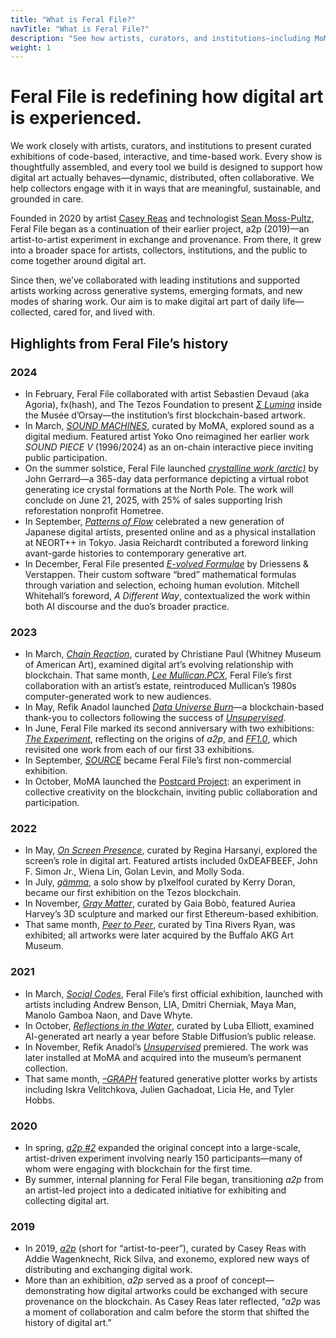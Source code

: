 ```yaml
---
title: "What is Feral File?"
navTitle: "What is Feral File?"
description: "See how artists, curators, and institutions—including MoMA and the Buffalo AKG—collaborate with Feral File to exhibit and collect digital art."
weight: 1
---
```


# Feral File is redefining how digital art is experienced.

We work closely with artists, curators, and institutions to present curated exhibitions of code-based, interactive, and time-based work. Every show is thoughtfully assembled, and every tool we build is designed to support how digital art actually behaves—dynamic, distributed, often collaborative. We help collectors engage with it in ways that are meaningful, sustainable, and grounded in care.

Founded in 2020 by artist [Casey Reas](https://reas.com/) and technologist [Sean Moss-Pultz](https://einstein-rosen.com), Feral File began as a continuation of their earlier project, a2p (2019)—an artist-to-artist experiment in exchange and provenance. From there, it grew into a broader space for artists, collectors, institutions, and the public to come together around digital art.

Since then, we’ve collaborated with leading institutions and supported artists working across generative systems, emerging formats, and new modes of sharing work. Our aim is to make digital art part of daily life—collected, cared for, and lived with.


## Highlights from Feral File’s history

### 2024

* In February, Feral File collaborated with artist Sebastien Devaud (aka Agoria), fx(hash), and The Tezos Foundation to present *[Σ Lumina](https://feralfile.com/research-and-development/le-code-dorsay)* inside the Musée d’Orsay—the institution’s first blockchain-based artwork.
* In March, *[SOUND MACHINES](https://feralfile.com/exhibitions/sound-machines-xz1)*, curated by MoMA, explored sound as a digital medium. Featured artist Yoko Ono reimagined her earlier work *SOUND PIECE V* (1996/2024) as an on-chain interactive piece inviting public participation.
* On the summer solstice, Feral File launched *[crystalline work (arctic)](https://feralfile.com/explore/exhibitions/crystalline-work-5ze)* by John Gerrard—a 365-day data performance depicting a virtual robot generating ice crystal formations at the North Pole. The work will conclude on June 21, 2025, with 25% of sales supporting Irish reforestation nonprofit Hometree.
* In September, *[Patterns of Flow](https://feralfile.com/explore/exhibitions/liu-renopatan-patterns-of-flow-nhk)* celebrated a new generation of Japanese digital artists, presented online and as a physical installation at NEORT++ in Tokyo. Jasia Reichardt contributed a foreword linking avant-garde histories to contemporary generative art.
* In December, Feral File presented *[E-volved Formulae](https://feralfile.com/explore/exhibitions/e-volved-formulae-8an)* by Driessens & Verstappen. Their custom software “bred” mathematical formulas through variation and selection, echoing human evolution. Mitchell Whitehall’s foreword, *A Different Way*, contextualized the work within both AI discourse and the duo’s broader practice.

### 2023

* In March, *[Chain Reaction](https://feralfile.com/exhibitions/chain-reaction-tan)*, curated by Christiane Paul (Whitney Museum of American Art), examined digital art’s evolving relationship with blockchain. That same month, *[Lee Mullican.PCX](https://feralfile.com/exhibitions/leemullican-pcx-ff8)*, Feral File’s first collaboration with an artist’s estate, reintroduced Mullican’s 1980s computer-generated work to new audiences.
* In May, Refik Anadol launched *[Data Universe Burn](https://feralfile.com/research-and-development/data-universe-burn)*—a blockchain-based thank-you to collectors following the success of *[Unsupervised](https://feralfile.com/explore/exhibitions/unsupervised-sla)*.
* In June, Feral File marked its second anniversary with two exhibitions: *[The Experiment](https://retrospective.feralfile.com/the-experiment-6jy)*, reflecting on the origins of *a2p*, and *[FF1.0](https://retrospective.feralfile.com/ff1)*, which revisited one work from each of our first 33 exhibitions.
* In September, *[SOURCE](https://feralfile.com/exhibitions/source)* became Feral File’s first non-commercial exhibition.
* In October, MoMA launched the [Postcard Project](https://www.moma.org/calendar/exhibitions/5618): an experiment in collective creativity on the blockchain, inviting public collaboration and participation.

### 2022

* In May, *[On Screen Presence](https://feralfile.com/exhibitions/on-screen-presence-kpb)*, curated by Regina Harsanyi, explored the screen’s role in digital art. Featured artists included 0xDEAFBEEF, John F. Simon Jr., Wiena Lin, Golan Levin, and Molly Soda.
* In July, *[gämma](https://feralfile.com/explore/exhibitions/gamma-mev)*, a solo show by p1xelfool curated by Kerry Doran, became our first exhibition on the Tezos blockchain.
* In November, *[Gray Matter](https://feralfile.com/explore/exhibitions/gray-matter-dn1)*, curated by Gaia Bobò, featured Auriea Harvey’s 3D sculpture and marked our first Ethereum-based exhibition.
* That same month, *[Peer to Peer](https://feralfile.com/explore/exhibitions/peer-to-peer-pjb)*, curated by Tina Rivers Ryan, was exhibited; all artworks were later acquired by the Buffalo AKG Art Museum.

### 2021

* In March, *[Social Codes](https://feralfile.com/explore/exhibitions/social-codes-pcl)*, Feral File’s first official exhibition, launched with artists including Andrew Benson, LIA, Dmitri Cherniak, Maya Man, Manolo Gamboa Naon, and Dave Whyte.
* In October, *[Reflections in the Water](https://feralfile.com/explore/exhibitions/reflections-in-the-water-9ov)*, curated by Luba Elliott, examined AI-generated art nearly a year before Stable Diffusion’s public release.
* In November, Refik Anadol’s *[Unsupervised](https://feralfile.com/explore/exhibitions/unsupervised-sla)* premiered. The work was later installed at MoMA and acquired into the museum’s permanent collection.
* That same month, *[–GRAPH](https://feralfile.com/explore/exhibitions/graph-eg6)* featured generative plotter works by artists including Iskra Velitchkova, Julien Gachadoat, Licia He, and Tyler Hobbs.

### 2020

* In spring, *[a2p #2](https://a2p.bitmark.com/v2/artworks)* expanded the original concept into a large-scale, artist-driven experiment involving nearly 150 participants—many of whom were engaging with blockchain for the first time.
* By summer, internal planning for Feral File began, transitioning *a2p* from an artist-led project into a dedicated initiative for exhibiting and collecting digital art.

### 2019

* In 2019, *[a2p](https://a2p.bitmark.com/v1/artworks)* (short for “artist-to-peer”), curated by Casey Reas with Addie Wagenknecht, Rick Silva, and exonemo, explored new ways of distributing and exchanging digital work.
* More than an exhibition, *a2p* served as a proof of concept—demonstrating how digital artworks could be exchanged with secure provenance on the blockchain. As Casey Reas later reflected, “*a2p* was a moment of collaboration and calm before the storm that shifted the history of digital art.”